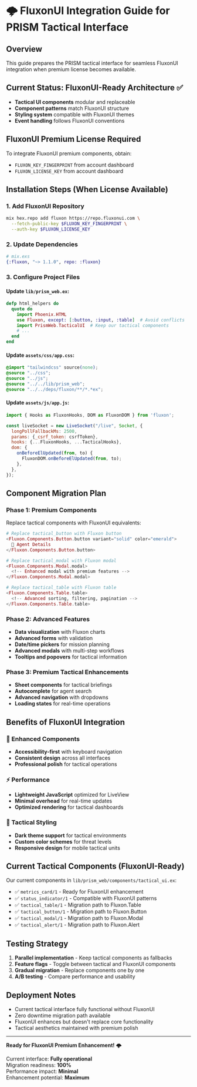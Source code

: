 # 🌩️ FluxonUI Integration Guide for PRISM Tactical Interface

## Overview
This guide prepares the PRISM tactical interface for seamless FluxonUI integration when premium license becomes available.

## Current Status: FluxonUI-Ready Architecture ✅
- **Tactical UI components** modular and replaceable
- **Component patterns** match FluxonUI structure  
- **Styling system** compatible with FluxonUI themes
- **Event handling** follows FluxonUI conventions

## FluxonUI Premium License Required

To integrate FluxonUI premium components, obtain:
- `FLUXON_KEY_FINGERPRINT` from account dashboard
- `FLUXON_LICENSE_KEY` from account dashboard

## Installation Steps (When License Available)

### 1. Add FluxonUI Repository
```bash
mix hex.repo add fluxon https://repo.fluxonui.com \
  --fetch-public-key $FLUXON_KEY_FINGERPRINT \
  --auth-key $FLUXON_LICENSE_KEY
```

### 2. Update Dependencies
```elixir
# mix.exs
{:fluxon, "~> 1.1.0", repo: :fluxon}
```

### 3. Configure Project Files

#### Update `lib/prism_web.ex`:
```elixir
defp html_helpers do
  quote do
    import Phoenix.HTML
    use Fluxon, except: [:button, :input, :table]  # Avoid conflicts
    import PrismWeb.TacticalUI  # Keep our tactical components
    # ...
  end
end
```

#### Update `assets/css/app.css`:
```css
@import "tailwindcss" source(none);
@source "../css";
@source "../js";
@source "../../lib/prism_web";
@source "../../deps/fluxon/**/*.*ex";
```

#### Update `assets/js/app.js`:
```javascript
import { Hooks as FluxonHooks, DOM as FluxonDOM } from 'fluxon';

const liveSocket = new LiveSocket("/live", Socket, {
  longPollFallbackMs: 2500,
  params: {_csrf_token: csrfToken},
  hooks: {...FluxonHooks, ...TacticalHooks},
  dom: { 
    onBeforeElUpdated(from, to) { 
      FluxonDOM.onBeforeElUpdated(from, to);
    },
  },
});
```

## Component Migration Plan

### Phase 1: Premium Components
Replace tactical components with FluxonUI equivalents:

```elixir
# Replace tactical_button with Fluxon button
<Fluxon.Components.Button.button variant="solid" color="emerald">
  🤖 Agent Details
</Fluxon.Components.Button.button>

# Replace tactical_modal with Fluxon modal
<Fluxon.Components.Modal.modal>
  <!-- Enhanced modal with premium features -->
</Fluxon.Components.Modal.modal>

# Replace tactical_table with Fluxon table
<Fluxon.Components.Table.table>
  <!-- Advanced sorting, filtering, pagination -->
</Fluxon.Components.Table.table>
```

### Phase 2: Advanced Features
- **Data visualization** with Fluxon charts
- **Advanced forms** with validation
- **Date/time pickers** for mission planning
- **Advanced modals** with multi-step workflows
- **Tooltips and popovers** for tactical information

### Phase 3: Premium Tactical Enhancements
- **Sheet components** for tactical briefings
- **Autocomplete** for agent search
- **Advanced navigation** with dropdowns
- **Loading states** for real-time operations

## Benefits of FluxonUI Integration

### 🧱 Enhanced Components
- **Accessibility-first** with keyboard navigation
- **Consistent design** across all interfaces
- **Professional polish** for tactical operations

### ⚡ Performance
- **Lightweight JavaScript** optimized for LiveView
- **Minimal overhead** for real-time updates
- **Optimized rendering** for tactical dashboards

### 🎨 Tactical Styling
- **Dark theme support** for tactical environments
- **Custom color schemes** for threat levels
- **Responsive design** for mobile tactical units

## Current Tactical Components (FluxonUI-Ready)

Our current components in `lib/prism_web/components/tactical_ui.ex`:

- ✅ `metrics_card/1` - Ready for FluxonUI enhancement
- ✅ `status_indicator/1` - Compatible with FluxonUI patterns
- ✅ `tactical_table/1` - Migration path to Fluxon.Table
- ✅ `tactical_button/1` - Migration path to Fluxon.Button
- ✅ `tactical_modal/1` - Migration path to Fluxon.Modal
- ✅ `tactical_alert/1` - Migration path to Fluxon.Alert

## Testing Strategy

1. **Parallel implementation** - Keep tactical components as fallbacks
2. **Feature flags** - Toggle between tactical and FluxonUI components  
3. **Gradual migration** - Replace components one by one
4. **A/B testing** - Compare performance and usability

## Deployment Notes

- Current tactical interface fully functional without FluxonUI
- Zero downtime migration path available
- FluxonUI enhances but doesn't replace core functionality
- Tactical aesthetics maintained with premium polish

---

**Ready for FluxonUI Premium Enhancement!** 🌩️

Current interface: **Fully operational**  
Migration readiness: **100%**  
Performance impact: **Minimal**  
Enhancement potential: **Maximum**
